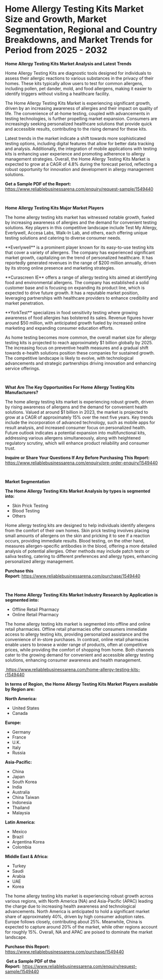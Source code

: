 <p><h1>Home Allergy Testing Kits Market Size and Growth, Market Segmentation, Regional and Country Breakdowns, and Market Trends for Period from 2025 -  2032</h1></p><p><strong>Home Allergy Testing Kits Market Analysis and Latest Trends</strong></p>
<p><p>Home Allergy Testing Kits are diagnostic tools designed for individuals to assess their allergic reactions to various substances in the privacy of their homes. These kits typically allow users to test for common allergens, including pollen, pet dander, mold, and food allergens, making it easier to identify triggers without visiting a healthcare facility.</p><p>The Home Allergy Testing Kits Market is experiencing significant growth, driven by an increasing awareness of allergies and their impact on quality of life. The convenience of at-home testing, coupled with advancements in testing technologies, is further propelling market expansion. Consumers are increasingly seeking personalized healthcare solutions that provide quick and accessible results, contributing to the rising demand for these kits.</p><p>Latest trends in the market indicate a shift towards more sophisticated testing options, including digital features that allow for better data tracking and analysis. Additionally, the integration of mobile applications with testing kits is enhancing user experience and promoting adherence to allergy management strategies. Overall, the Home Allergy Testing Kits Market is expected to grow at a CAGR of 4.8% during the forecast period, reflecting a robust opportunity for innovation and development in allergy management solutions.</p></p>
<p><strong>Get a Sample PDF of the Report:&nbsp;</strong> <a href="https://www.reliablebusinessarena.com/enquiry/request-sample/1549440?utm_campaign=2133&utm_medium=2&utm_source=Github&utm_content=ia&utm_term=13042025&utm_id=home-allergy-testing-kits">https://www.reliablebusinessarena.com/enquiry/request-sample/1549440</a></p>
<p>&nbsp;</p>
<p><strong>Home Allergy Testing Kits Major Market Players</strong></p>
<p><p>The home allergy testing kits market has witnessed notable growth, fueled by increasing awareness of allergies and the demand for convenient testing solutions. Key players in this competitive landscape include Test My Allergy, Everlywell, Accesa Labs, Walk-In Lab, and others, each offering unique testing solutions and catering to diverse consumer needs.</p><p>**Everlywell** is a prominent player known for its easy-to-use testing kits that cover a variety of allergens. The company has experienced significant market growth, capitalizing on the trend of personalized healthcare. It has reportedly generated revenues in the range of $200 million annually, driven by its strong online presence and marketing strategies.</p><p>**Curascreen IE** offers a range of allergy testing kits aimed at identifying food and environmental allergens. The company has established a solid customer base and is focusing on expanding its product line, which is expected to drive future growth. It has a reputable market position, leveraging partnerships with healthcare providers to enhance credibility and market penetration.</p><p>**YorkTest** specializes in food sensitivity testing where growing awareness of food allergies has bolstered its sales. Revenue figures hover around $50 million, with anticipated growth fueled by increased online marketing and expanding consumer education efforts.</p><p>As home testing becomes more common, the overall market size for allergy testing kits is projected to reach approximately $1 billion globally by 2025. The increasing focus on preventive health measures and a gradual shift towards e-health solutions position these companies for sustained growth. The competitive landscape is likely to evolve, with technological advancements and strategic partnerships driving innovation and enhancing service offerings.</p></p>
<p>&nbsp;</p>
<p><strong>What Are The Key Opportunities For Home Allergy Testing Kits Manufacturers?</strong></p>
<p><p>The home allergy testing kits market is experiencing robust growth, driven by rising awareness of allergens and the demand for convenient health solutions. Valued at around $1 billion in 2023, the market is projected to grow at a CAGR of approximately 15% over the next five years. Key trends include the incorporation of advanced technology, such as mobile apps for result analysis, and increased consumer focus on personalized health. Future outlook indicates a potential expansion into multifunctional kits, addressing various allergens simultaneously, along with heightened regulatory scrutiny, which will enhance product reliability and consumer trust.</p></p>
<p><strong>Inquire or Share Your Questions If Any Before Purchasing This Report:</strong> <a href="https://www.reliablebusinessarena.com/enquiry/pre-order-enquiry/1549440?utm_campaign=2133&utm_medium=2&utm_source=Github&utm_content=ia&utm_term=13042025&utm_id=home-allergy-testing-kits">https://www.reliablebusinessarena.com/enquiry/pre-order-enquiry/1549440</a></p>
<p>&nbsp;</p>
<p><strong>Market Segmentation</strong></p>
<p><strong>The Home Allergy Testing Kits Market Analysis by types is segmented into:</strong></p>
<p><ul><li>Skin Prick Testing</li><li>Blood Testing</li><li>Others</li></ul></p>
<p><p>Home allergy testing kits are designed to help individuals identify allergens from the comfort of their own homes. Skin prick testing involves placing small amounts of allergens on the skin and pricking it to see if a reaction occurs, providing immediate results. Blood testing, on the other hand, measures allergen-specific antibodies in the blood, offering a more detailed analysis of potential allergies. Other methods may include patch tests or saliva testing, catering to different preferences and allergy types, enhancing personalized allergy management.</p></p>
<p><strong>Purchase this Report:&nbsp;</strong><a href="https://www.reliablebusinessarena.com/purchase/1549440?utm_campaign=2133&utm_medium=2&utm_source=Github&utm_content=ia&utm_term=13042025&utm_id=home-allergy-testing-kits">https://www.reliablebusinessarena.com/purchase/1549440</a></p>
<p>&nbsp;</p>
<p><strong>The Home Allergy Testing Kits Market Industry Research by Application is segmented into:</strong></p>
<p><ul><li>Offline Retail Pharmacy</li><li>Online Retail Pharmacy</li></ul></p>
<p><p>The home allergy testing kits market is segmented into offline and online retail pharmacies. Offline retail pharmacies offer consumers immediate access to allergy testing kits, providing personalized assistance and the convenience of in-store purchases. In contrast, online retail pharmacies enable users to browse a wider range of products, often at competitive prices, while providing the comfort of shopping from home. Both channels cater to the growing demand for convenient and accessible allergy testing solutions, enhancing consumer awareness and health management.</p></p>
<p><a href="https://www.reliablebusinessarena.com/home-allergy-testing-kits-r1549440?utm_campaign=2133&utm_medium=2&utm_source=Github&utm_content=ia&utm_term=13042025&utm_id=home-allergy-testing-kits">&nbsp;https://www.reliablebusinessarena.com/home-allergy-testing-kits-r1549440</a></p>
<p><strong>In terms of Region, the Home Allergy Testing Kits Market Players available by Region are:</strong></p>
<p>
    <p> <strong> North America: </strong>
        <ul>
            <li>United States</li>
            <li>Canada</li>
        </ul>
        </p> 
    <p> <strong> Europe: </strong>
        <ul>
            <li>Germany</li>
            <li>France</li>
            <li>U.K.</li>
            <li>Italy</li>
            <li>Russia</li>
        </ul>
        </p> 
    <p> <strong> Asia-Pacific: </strong>
        <ul>
            <li>China</li>
            <li>Japan</li>
            <li>South Korea</li>
            <li>India</li>
            <li>Australia</li>
            <li>China Taiwan</li>
            <li>Indonesia</li>
            <li>Thailand</li>
            <li>Malaysia</li>
        </ul>
        </p> 
    <p> <strong> Latin America: </strong>
        <ul>
            <li>Mexico</li>
            <li>Brazil</li>
            <li>Argentina Korea</li>
            <li>Colombia</li>
        </ul>
        </p> 
    <p> <strong> Middle East & Africa: </strong>
        <ul>
            <li>Turkey</li>
            <li>Saudi</li>
            <li>Arabia</li>
            <li>UAE</li>
            <li>Korea</li>
        </ul>
    </p>
    </p>
<p><p>The home allergy testing kits market is experiencing robust growth across various regions, with North America (NA) and Asia-Pacific (APAC) leading the charge due to increasing health awareness and technological advancements. North America is anticipated to hold a significant market share of approximately 40%, driven by high consumer adoption rates. Europe follows closely, contributing about 25%. Meanwhile, China is expected to capture around 20% of the market, while other regions account for roughly 15%. Overall, NA and APAC are poised to dominate the market landscape.</p></p>
<p><strong>Purchase this Report: </strong><a href="https://www.reliablebusinessarena.com/purchase/1549440?utm_campaign=2133&utm_medium=2&utm_source=Github&utm_content=ia&utm_term=13042025&utm_id=home-allergy-testing-kits">https://www.reliablebusinessarena.com/purchase/1549440</a></p>
<p>&nbsp;<strong>Get a Sample PDF of the Report:&nbsp;&nbsp;</strong><a href="https://www.reliablebusinessarena.com/enquiry/request-sample/1549440?utm_campaign=2133&utm_medium=2&utm_source=Github&utm_content=ia&utm_term=13042025&utm_id=home-allergy-testing-kits">https://www.reliablebusinessarena.com/enquiry/request-sample/1549440</a></p>
<p><strong></strong></p>
<p><p></p><p></p><p></p></p>